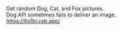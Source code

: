 Get random Dog, Cat, and Fox pictures.\
Dog API sometimes fails to deliver an image.\
https://6o1bj.csb.app/

